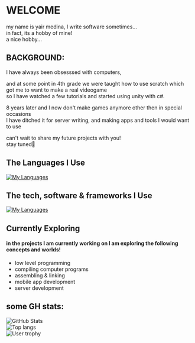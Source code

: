 # WELCOME
my name is yair medina, I write software sometimes...\
in fact, its a hobby of mine!\
a nice hobby...

##

## BACKGROUND:
I have always been obsesssed with computers,

and at some point in 4th grade we were taught how to use scratch which got me to want to make a real videogame\
so I have watched a few tutorials and started using unity with c#.

8 years later and I now don't make games anymore other then in special occasions\
I have ditched it for server writing, and making apps and tools I would want to use

can't wait to share my future projects with you!\
stay tuned🔔

##

## The Languages I Use
[![My Languages](https://skillicons.dev/icons?i=c,cs,cpp,css,dart,flutter,html,java,js,md,py,ts)]()

##

## The tech, software & frameworks I Use
[![My Languages](https://skillicons.dev/icons?i=androidstudio,bash,discord,docker,dotnet,eclipse,git,github,gitlab,latex,linux,mongodb,nextjs,nodejs,obsidian,react,sublime,ubuntu,vscode,visualstudio,windows)]()

##

## Currently Exploring

#### in the projects I am currently working on I am exploring the following concepts and worlds!
 - low level programming
 - compiling computer programs
 - assembling & linking
 - mobile app development
 - server development

##

## some GH stats:


![GitHub Stats](https://github-readme-stats.vercel.app/api?username=DarknessRisesFromBelow&theme=dark&show_icons=true) \
![Top langs](https://github-readme-stats.vercel.app/api/top-langs/?username=DarknessRisesFromBelow&layout=donut&theme=dark) \
![User trophy](https://github-profile-trophy.vercel.app/?username=DarknessRisesFromBelow&column=4&margin-w=15&margin-h=15&theme=dracula)
